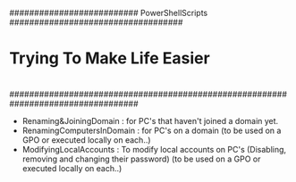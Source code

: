 
#########################\# PowerShellScripts #\##################################
#                                                                                #
#                      Trying To Make Life Easier                                #
#                                                                                #
##################################################################################
 - Renaming&JoiningDomain : for PC's that haven't joined a domain yet.
 - RenamingComputersInDomain : for PC's on a domain (to be used on a GPO or executed locally on each..)
 - ModifyingLocalAccounts : To modify local accounts on PC's (Disabling, removing and changing their password) (to be used on a GPO or executed locally on each..)

